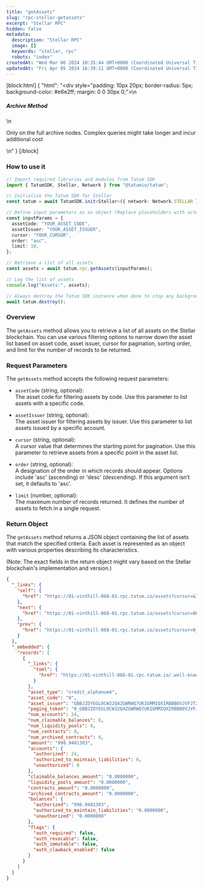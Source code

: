 ```yaml
---
title: "getAssets"
slug: "rpc-stellar-getassets"
excerpt: "Stellar RPC"
hidden: false
metadata: 
  description: "Stellar RPC"
  image: []
  keywords: "stellar, rpc"
  robots: "index"
createdAt: "Wed Mar 06 2024 10:35:44 GMT+0000 (Coordinated Universal Time)"
updatedAt: "Fri Apr 05 2024 16:39:11 GMT+0000 (Coordinated Universal Time)"
---
```

[block:html]
{
  "html": "<div style=\"padding: 10px 20px; border-radius: 5px; background-color: #e6e2ff; margin: 0 0 30px 0;\">\n  <h5>Archive Method</h5>\n  <p>Only on the full archive nodes. Complex queries might take longer and incur additional cost</p>\n</div>"
}
[/block]


### How to use it

```typescript
// Import required libraries and modules from Tatum SDK
import { TatumSDK, Stellar, Network } from "@tatumio/tatum";

// Initialize the Tatum SDK for Stellar
const tatum = await TatumSDK.init<Stellar>({ network: Network.STELLAR });

// Define input parameters as an object (Replace placeholders with actual values and remove redundant)
const inputParams = {
  assetCode: "YOUR_ASSET_CODE",
  assetIssuer: "YOUR_ASSET_ISSUER",
  cursor: "YOUR_CURSOR",
  order: "asc",
  limit: 10,
};

// Retrieve a list of all assets
const assets = await tatum.rpc.getAssets(inputParams);

// Log the list of assets
console.log("Assets:", assets);

// Always destroy the Tatum SDK instance when done to stop any background processes
await tatum.destroy();
```

### Overview

The `getAssets` method allows you to retrieve a list of all assets on the Stellar blockchain. You can use various filtering options to narrow down the asset list based on asset code, asset issuer, cursor for pagination, sorting order, and limit for the number of records to be returned.

### Request Parameters

The `getAssets` method accepts the following request parameters:

- `assetCode` (string, optional):  
  The asset code for filtering assets by code. Use this parameter to list assets with a specific code.

- `assetIssuer` (string, optional):  
  The asset issuer for filtering assets by issuer. Use this parameter to list assets issued by a specific account.

- `cursor` (string, optional):  
  A cursor value that determines the starting point for pagination. Use this parameter to retrieve assets from a specific point in the asset list.

- `order` (string, optional):  
  A designation of the order in which records should appear. Options include 'asc' (ascending) or 'desc' (descending). If this argument isn’t set, it defaults to 'asc'.

- `limit` (number, optional):  
  The maximum number of records returned. It defines the number of assets to fetch in a single request.

### Return Object

The `getAssets` method returns a JSON object containing the list of assets that match the specified criteria. Each asset is represented as an object with various properties describing its characteristics.

(Note: The exact fields in the return object might vary based on the Stellar blockchain's implementation and version.)

```json
{
  "_links": {
    "self": {
      "href": "https://01-vinthill-068-01.rpc.tatum.io/assets?cursor=&limit=10&order=asc"
    },
    "next": {
      "href": "https://01-vinthill-068-01.rpc.tatum.io/assets?cursor=0001_GB7L7CB7F5R7GXXI2VY3AUHDIBGWHUB2SAYO7NPERUCQO4F35G62DBAR_credit_alphanum4&limit=10&order=asc"
    },
    "prev": {
      "href": "https://01-vinthill-068-01.rpc.tatum.io/assets?cursor=0_GBBJZOYEGLOCW32Q4ZGWRWQ7UKIGMMIQXIRBBBOVJVFJTZW7CR2VQKAT_credit_alphanum4&limit=10&order=desc"
    }
  },
  "_embedded": {
    "records": [
      {
        "_links": {
          "toml": {
            "href": "https://01-vinthill-068-01.rpc.tatum.io/.well-known/stellar.toml"
          }
        },
        "asset_type": "credit_alphanum4",
        "asset_code": "0",
        "asset_issuer": "GBBJZOYEGLOCW32Q4ZGWRWQ7UKIGMMIQXIRBBBOVJVFJTZW7CR2VQKAT",
        "paging_token": "0_GBBJZOYEGLOCW32Q4ZGWRWQ7UKIGMMIQXIRBBBOVJVFJTZW7CR2VQKAT_credit_alphanum4",
        "num_accounts": 24,
        "num_claimable_balances": 0,
        "num_liquidity_pools": 0,
        "num_contracts": 0,
        "num_archived_contracts": 0,
        "amount": "998.9481303",
        "accounts": {
          "authorized": 24,
          "authorized_to_maintain_liabilities": 0,
          "unauthorized": 0
        },
        "claimable_balances_amount": "0.0000000",
        "liquidity_pools_amount": "0.0000000",
        "contracts_amount": "0.0000000",
        "archived_contracts_amount": "0.0000000",
        "balances": {
          "authorized": "998.9481303",
          "authorized_to_maintain_liabilities": "0.0000000",
          "unauthorized": "0.0000000"
        },
        "flags": {
          "auth_required": false,
          "auth_revocable": false,
          "auth_immutable": false,
          "auth_clawback_enabled": false
        }
      }
    ]
  }
}
```
